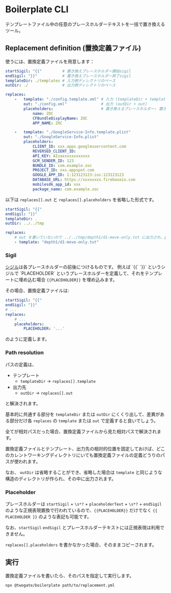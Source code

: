 # Boilerplate CLI

テンプレートファイル中の任意のプレースホルダーテキストを一括で置き換えるツール。

## Replacement definition (置換定義ファイル)
使うには、置換定義ファイルを用意します：

```yaml
startSigil: "{{"         # 置き換えプレースホルダー開始sigil
endSigil: "}}"           # 置き換えプレースホルダー終了sigil
templateDir: ./templates # 入力側ディレクトリのベース
outDir: ./               # 出力側ディレクトリのベース

replaces:
    -   template: "./config.template.xml" # 入力 (templateDir + template)
        out: "./config.xml"               # 出力 (outDir + out)
        placeholders:                     # 置き換えるプレースホルダー: 置き換え先の値
            name: ZOC
            CFBundleDisplayName: ZOC
            APP_NAME: ZOC

    -   template: "./GoogleService-Info.template.plist"
        out: "./GoogleService-Info.plist"
        placeholders:    
            CLIENT_ID: xxx.apps.googleusercontent.com
            REVERSED_CLIENT_ID: 
            API_KEY: AIzaxxxxxxxxxxxx
            GCM_SENDER_ID: 123
            BUNDLE_ID: com.example.zoc
            PROJECT_ID: xxx.appspot.com
            GOOGLE_APP_ID: 1:123123123:ios:123123123
            DATABASE_URL: https://xxxxxxxx.firebaseio.com
            mobilesdk_app_id: xxx
            package_name: com.example.zoc
```

以下は `replaces[].out` と `replaces[].placeholders` を省略した形式です。

```yaml
startSigil: "{{"
endSigil: "}}"
templateDir: .
outDir: ../../tmp

replaces:
    # out を書いていないので ../../tmp/depth1/d1-move-only.txt に出力され、placeholders がないため単純にコピーだけされる
    - template: "depth1/d1-move-only.txt"

```

### Sigil
[シジル](https://en.wikipedia.org/wiki/Sigil_(computer_programming))は各プレースホルダーの前後につけるものです。
例えば `{{` `}}` というシジルで `PLACEHOLDER` というプレースホルダーを定義して、それをテンプレートに埋め込む場合 `{{PLACEHOLDER}}` を埋め込みます。

その場合、置換定義ファイルは:

```yaml
startSigil: "{{"
endSigil: "}}"
# ...
replaces: 
    # ...
    placeholders:
        PLACEHOLDER: '...'
```

のように定義します。

### Path resolution
パスの定義は、 
- テンプレート
   - `templateDir` → `replaces[].template`
- 出力先
   - `outDir` → `replaces[].out`

と解決されます。

基本的に共通する部分を `templateDir` または `outDir` にくくり出して、差異がある部分だけ各 `replaces` の `template` または `out` で定義すると良いでしょう。

全てが相対パスだった場合、置換定義ファイルから見た相対パスで解決されます。

置換定義ファイルとテンプレート、出力先の相対的位置を固定しておけば、どこのカレントワーキングディレクトリにいても置換定義ファイルの定義どうりのパスが使われます。

なお、 `outDir` は省略することができ、省略した場合は `template` と同じような構造のディレクトリが作られ、その中に出力されます。

### Placeholder
プレースホルダーは `startSigil` + `\s*?` + `placeholderText` + `\s*?` + `endSigil` のような正規表現置換で行われているので、`{{PLACEHOLDER}}` だけでなく `{{ PLACEHOLDER }}` のような表記も可能です。

なお、`startSigil` `endSigil` とプレースホルダーテキストには正規表現は利用できません。

`replaces[].placeholders` を書かなかった場合、そのままコピーされます。

## 実行
置換定義ファイルを書いたら、そのパスを指定して実行します。

```bash
npx @twogate/boilerplate path/to/replacement.yml
```
